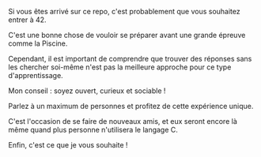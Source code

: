 Si vous êtes arrivé sur ce repo, c'est probablement que vous souhaitez entrer à 42.

C'est une bonne chose de vouloir se préparer avant une grande épreuve comme la Piscine.

Cependant, il est important de comprendre que trouver des réponses sans les chercher soi-même n'est pas la meilleure approche pour ce type d'apprentissage.

Mon conseil : soyez ouvert, curieux et sociable !

Parlez à un maximum de personnes et profitez de cette expérience unique.

C'est l'occasion de se faire de nouveaux amis, et eux seront encore là même quand plus personne n'utilisera le langage C.

Enfin, c'est ce que je vous souhaite !
